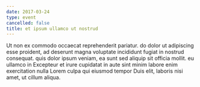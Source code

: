 ```yaml
---
date: 2017-03-24
type: event
cancelled: false
title: et ipsum ullamco ut nostrud
---
```

Ut non ex commodo occaecat reprehenderit pariatur. do dolor ut adipiscing esse proident, ad deserunt magna voluptate incididunt fugiat in nostrud consequat. quis dolor ipsum veniam, ea sunt sed aliquip sit officia mollit. eu ullamco in Excepteur et irure cupidatat in aute sint minim labore enim exercitation nulla Lorem culpa qui eiusmod tempor Duis elit, laboris nisi amet, ut cillum aliqua.